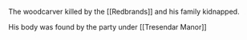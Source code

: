 
The woodcarver killed by the [[Redbrands]] and his family kidnapped.

His body was found by the party under [[Tresendar Manor]]